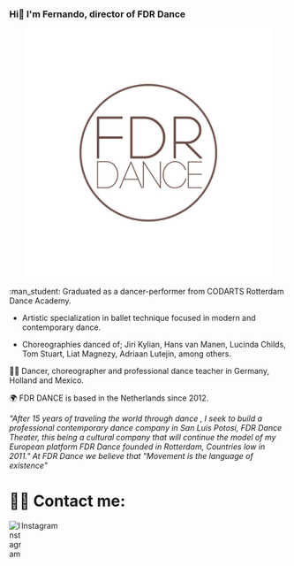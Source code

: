 ### Hi👋 I'm Fernando, director of FDR Dance
<p align="center">
<img alt="SuperMario" title="SuperMario" src="./FDR Logo.jpeg" width="450">
</p>
:man_student: Graduated as a dancer-performer from CODARTS Rotterdam Dance Academy. 
 
   - Artistic specialization in ballet technique focused in modern and contemporary dance.

   - Choreographies danced of; Jiri Kylian, Hans van Manen, Lucinda Childs, Tom Stuart, Liat Magnezy, Adriaan Lutejin, among others.

:dancing_men: Dancer, choreographer and professional dance teacher in Germany, Holland and Mexico. 

:earth_africa: FDR DANCE is based in the Netherlands since 2012.

   *"After 15 years of traveling the world through dance , I seek to build a professional contemporary dance company in San Luis Potosí, FDR Dance Theater, this being a cultural company that will continue the model of my European platform FDR Dance founded in Rotterdam, Countries low in 2011."
At FDR Dance we believe that "Movement is the language of existence"*

# ✍🏻 Contact me:
  <img align="left" alt="Instagram" width="22px" src="https://cdn.jsdelivr.net/npm/simple-icons@v3/icons/instagram.svg" />
  <span>Instagram</span>
<!--
**FDRDance/FDRDance** is a ✨ _special_ ✨ repository because its `README.md` (this file) appears on your GitHub profile.

Here are some ideas to get you started:

- 🔭 I’m currently working on ...
- 🌱 I’m currently learning ...
- 👯 I’m looking to collaborate on ...
- 🤔 I’m looking for help with ...
- 💬 Ask me about ...
- 📫 How to reach me: ...
- 😄 Pronouns: ...
- ⚡ Fun fact: ...
-->
